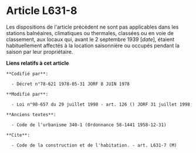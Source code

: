 # Article L631-8

Les dispositions de l'article précédent ne sont pas applicables dans les stations balnéaires, climatiques ou thermales,
classées ou en voie de classement, aux locaux qui, avant le 2 septembre 1939 [*date*], étaient habituellement affectés à la
location saisonnière ou occupés pendant la saison par leur propriétaire.

**Liens relatifs à cet article**

	**Codifié par**:

	  - Décret n°78-621 1978-05-31 JORF 8 JUIN 1978

	**Modifié par**:

	  - Loi n°98-657 du 29 juillet 1998 - art. 126 () JORF 31 juillet 1998

	**Anciens textes**:

	  - Code de l'urbanisme 340-1 (Ordonnance 58-1441 1958-12-31)

	**Cite**:

	  - Code de la construction et de l'habitation. - art. L631-7 (M)
